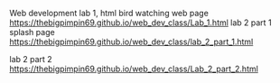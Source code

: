 Web development lab 1, html bird watching web page   https://thebigpimpin69.github.io/web_dev_class/Lab_1.html
lab 2 part 1 splash page  https://thebigpimpin69.github.io/web_dev_class/lab_2_part_1.html

lab 2 part 2 https://thebigpimpin69.github.io/web_dev_class/Lab_2_part_2.html
